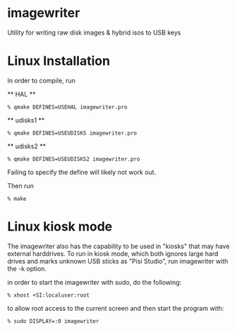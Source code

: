 imagewriter
===========

Utility for writing raw disk images &amp; hybrid isos to USB keys

Linux Installation
===========

In order to compile, run

** HAL **

    % qmake DEFINES=USEHAL imagewriter.pro

** udisks1 **
    
    % qmake DEFINES=USEUDISKS imagewriter.pro

** udisks2 **

    % qmake DEFINES=USEUDISKS2 imagewriter.pro

Failing to specify the define will likely not work out.

Then run

    % make

Linux kiosk mode
===========

The imagewriter also has the capability to be used in "kiosks" that may have external harddrives.  To run in kiosk mode,
which both ignores large hard drives and marks unknown USB sticks as "Pisi Studio", 
run imagewriter with the -k option.

in order to start the imagewriter with sudo, do the following:

    % xhost +SI:localuser:root

to allow root access to the current screen and then start the program with:
 
    % sudo DISPLAY=:0 imagewriter

